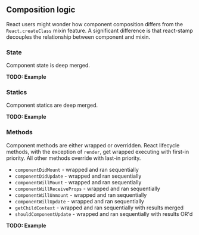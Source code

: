 ## Composition logic

React users might wonder how component composition differs from the `React.createClass` mixin feature. A significant difference is that react-stamp decouples the relationship between component and mixin.

### State
Component state is deep merged.

**TODO: Example**

### Statics
Component statics are deep merged.

**TODO: Example**

### Methods
Component methods are either wrapped or overridden. React lifecycle methods, with the exception of `render`, get wrapped executing with first-in priority. All other methods override with last-in priority.

* `componentDidMount` - wrapped and ran sequentially
* `componentDidUpdate` - wrapped and ran sequentially
* `componentWillMount` - wrapped and ran sequentially
* `componentWillReceiveProps` - wrapped and ran sequentially
* `componentWillUnmount` - wrapped and ran sequentially
* `componentWillUpdate` - wrapped and ran sequentially
* `getChildContext` - wrapped and ran sequentially with results merged
* `shouldComponentUpdate` - wrapped and ran sequentially with results OR'd

**TODO: Example**
